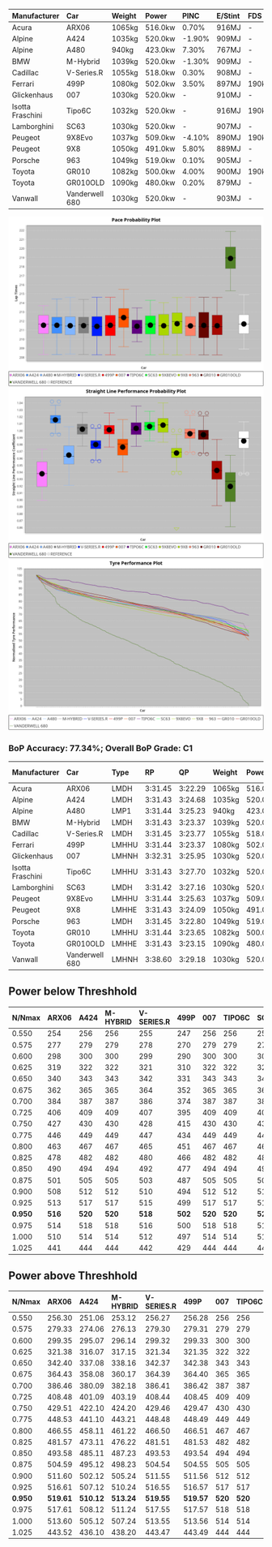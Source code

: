 | Manufacturer     | Car            | Weight | Power   | PINC    | E/Stint | FDS     |
|:-|:-|:-|:-|:-|:-|:-|
| Acura            | ARX06          | 1065kg | 516.0kw | 0.70%   | 916MJ   |    -    |
| Alpine           | A424           | 1035kg | 520.0kw | -1.90%  | 909MJ   |    -    |
| Alpine           | A480           | 940kg  | 423.0kw | 7.30%   | 767MJ   |    -    |
| BMW              | M-Hybrid       | 1039kg | 520.0kw | -1.30%  | 909MJ   |    -    |
| Cadillac         | V-Series.R     | 1055kg | 518.0kw | 0.30%   | 908MJ   |    -    |
| Ferrari          | 499P           | 1080kg | 502.0kw | 3.50%   | 897MJ   | 190kph  |
| Glickenhaus      | 007            | 1030kg | 520.0kw |    -    | 910MJ   |    -    |
| Isotta Fraschini | Tipo6C         | 1032kg | 520.0kw |    -    | 916MJ   | 190kph  |
| Lamborghini      | SC63           | 1030kg | 520.0kw |    -    | 907MJ   |    -    |
| Peugeot          | 9X8Evo         | 1037kg | 509.0kw | -4.10%  | 890MJ   | 190kph  |
| Peugeot          | 9X8            | 1050kg | 491.0kw | 5.80%   | 889MJ   |    -    |
| Porsche          | 963            | 1049kg | 519.0kw | 0.10%   | 905MJ   |    -    |
| Toyota           | GR010          | 1082kg | 500.0kw | 4.00%   | 900MJ   | 190kph  |
| Toyota           | GR010OLD       | 1090kg | 480.0kw | 0.20%   | 879MJ   |    -    |
| Vanwall          | Vanderwell 680 | 1030kg | 520.0kw |    -    | 903MJ   |    -    |

![PACECHART](./IMG/AUTO.png)
![STRAIGHTLINEPERFORMANCECHART](./IMG/AUTO_sp.png)
![TYREPERFORMANCECHART](./IMG/AUTO_tw.png)

### BoP Accuracy: 77.34%; Overall BoP Grade: C1
| Manufacturer     | Car            | Type  | RP      | QP      | Weight | Power¹  | Threshhold | PINC    | Power²   | E/Stint | AVG Vmax  | FDS     | RDLC | L/Stint | BOP-Grade | Model Accuracy | Model Points | Match%  | SimDiff |
|:-|:-|:-|:-|:-|:-|:-|:-|:-|:-|:-|:-|:-|:-|:-|:-|:-|:-|:-|:-|
| Acura            | ARX06          | LMDH  | 3:31.45 | 3:22.29 | 1065kg | 516.0kw | 250.0kph   | 0.70%   | 519.60kw |  916MJ  | 323.57kph |    -    | 1.00 | 12      | -C1       | 100.00%        | 995          | 77.98%  | #       |
| Alpine           | A424           | LMDH  | 3:31.43 | 3:24.68 | 1035kg | 520.0kw | 250.0kph   | -1.90%  | 510.10kw |  909MJ  | 337.86kph |    -    | 1.01 | 12      | -B1       | 100.00%        | 635          | 87.00%  | #       |
| Alpine           | A480           | LMP1  | 3:31.44 | 3:25.23 |  940kg | 423.0kw | 250.0kph   | 7.30%   | 453.90kw |  767MJ  | 328.38kph |    -    | 0.99 | 11      | -A2       | 94.90%         | 707          | 91.64%  | #       |
| BMW              | M-Hybrid       | LMDH  | 3:31.43 | 3:23.37 | 1039kg | 520.0kw | 250.0kph   | -1.30%  | 513.20kw |  909MJ  | 335.60kph |    -    | 1.01 | 12      | -B1       | 100.00%        | 1696         | 86.28%  | #       |
| Cadillac         | V-Series.R     | LMDH  | 3:31.45 | 3:23.77 | 1055kg | 518.0kw | 250.0kph   | 0.30%   | 519.60kw |  908MJ  | 330.19kph |    -    | 1.01 | 12      | ~A1       | 88.64%         | 2076         | 95.12%  | #       |
| Ferrari          | 499P           | LMHHU | 3:31.44 | 3:23.37 | 1080kg | 502.0kw | 250.0kph   | 3.50%   | 519.60kw |  897MJ  | 332.70kph | 190kph  | 1.01 | 12      | -A2       | 91.94%         | 2476         | 93.28%  | #       |
| Glickenhaus      | 007            | LMHNH | 3:32.31 | 3:25.95 | 1030kg | 520.0kw | 0.0kph     |    -    | 520.00kw |  910MJ  | 332.31kph |    -    | 0.96 | 12      | ~A1       | 95.63%         | 1510         | 100.00% | #       |
| Isotta Fraschini | Tipo6C         | LMHHU | 3:31.43 | 3:27.70 | 1032kg | 520.0kw | 0.0kph     |    -    | 520.00kw |  916MJ  | 336.90kph | 190kph  | 1.07 | 12      | +Ω1       | 100.00%        | 66           | 46.89%  | #       |
| Lamborghini      | SC63           | LMDH  | 3:31.42 | 3:27.16 | 1030kg | 520.0kw | 0.0kph     |    -    | 520.00kw |  907MJ  | 337.42kph |    -    | 1.05 | 12      | -B2       | 100.00%        | 504          | 84.81%  | #       |
| Peugeot          | 9X8Evo         | LMHHU | 3:31.44 | 3:25.63 | 1037kg | 509.0kw | 250.0kph   | -4.10%  | 488.10kw |  890MJ  | 334.28kph | 190kph  | 1.01 | 12      | +B2       | 100.00%        | 249          | 81.50%  | #       |
| Peugeot          | 9X8            | LMHHE | 3:31.43 | 3:24.09 | 1050kg | 491.0kw | 250.0kph   | 5.80%   | 519.50kw |  889MJ  | 327.68kph |    -    | 1.01 | 12      | -B1       | 98.33%         | 2173         | 89.78%  | #       |
| Porsche          | 963            | LMDH  | 3:31.45 | 3:22.80 | 1049kg | 519.0kw | 250.0kph   | 0.10%   | 519.50kw |  905MJ  | 333.97kph |    -    | 1.01 | 12      | -A2       | 90.40%         | 5633         | 94.22%  | #       |
| Toyota           | GR010          | LMHHU | 3:31.44 | 3:23.65 | 1082kg | 500.0kw | 250.0kph   | 4.00%   | 520.00kw |  900MJ  | 331.14kph | 190kph  | 1.00 | 12      | -A2       | 90.11%         | 3235         | 94.15%  | #       |
| Toyota           | GR010OLD       | LMHHE | 3:31.43 | 3:23.15 | 1090kg | 480.0kw | 250.0kph   | 0.20%   | 481.00kw |  879MJ  | 318.59kph |    -    | 1.00 | 12      | -B1       | 99.03%         | 1536         | 89.50%  | #       |
| Vanwall          | Vanderwell 680 | LMHNH | 3:38.60 | 3:29.18 | 1030kg | 520.0kw | 0.0kph     |    -    | 520.00kw |  903MJ  | 322.52kph |    -    | 1.02 | 12      | +Ω2       | 97.68%         | 632          | -52.05% | #       |

## Power below Threshhold
| N/Nmax    | ARX06   | A424    | M-HYBRID | V-SERIES.R | 499P    | 007     | TIPO6C  | SC63    | 9X8EVO  | 9X8     | 963     | GR010   | GR010OLD | VANDERWELL 680 | ​     | RPM      | A480       |
|:-|:-|:-|:-|:-|:-|:-|:-|:-|:-|:-|:-|:-|:-|:-|:-|:-|:-|
|  0.550    |  254    |  256    |  256     |  255       |  247    |  256    |  256    |  256    |  251    |  242    |  256    |  246    |  236     |  256           |  ​    |   --     |  0.00      |
|  0.575    |  277    |  279    |  279     |  278       |  270    |  279    |  279    |  279    |  274    |  264    |  279    |  269    |  258     |  279           |  ​    |   --     |  0.00      |
|  0.600    |  298    |  300    |  300     |  299       |  290    |  300    |  300    |  300    |  294    |  284    |  299    |  289    |  277     |  300           |  ​    |   --     |  0.00      |
|  0.625    |  319    |  322    |  322     |  321       |  310    |  322    |  322    |  322    |  315    |  304    |  321    |  309    |  297     |  322           |  ​    |   --     |  0.00      |
|  0.650    |  340    |  343    |  343     |  342       |  331    |  343    |  343    |  343    |  336    |  324    |  342    |  330    |  317     |  343           |  ​    |   --     |  0.00      |
|  0.675    |  362    |  365    |  365     |  364       |  352    |  365    |  365    |  365    |  357    |  345    |  364    |  351    |  337     |  365           |  ​    |   --     |  0.00      |
|  0.700    |  384    |  387    |  387     |  386       |  374    |  387    |  387    |  387    |  379    |  366    |  386    |  372    |  358     |  387           |  ​    |   --     |  0.00      |
|  0.725    |  406    |  409    |  409     |  407       |  395    |  409    |  409    |  409    |  400    |  386    |  408    |  393    |  378     |  409           |  ​    |   --     |  0.00      |
|  0.750    |  427    |  430    |  430     |  428       |  415    |  430    |  430    |  430    |  421    |  406    |  429    |  413    |  397     |  430           |  ​    |   --     |  0.00      |
|  0.775    |  446    |  449    |  449     |  447       |  434    |  449    |  449    |  449    |  440    |  424    |  448    |  432    |  415     |  449           |  ​    |  5000    |  255.49    |
|  0.800    |  463    |  467    |  467     |  465       |  451    |  467    |  467    |  467    |  457    |  441    |  466    |  449    |  431     |  467           |  ​    |  5500    |  301.58    |
|  0.825    |  478    |  482    |  482     |  480       |  466    |  482    |  482    |  482    |  472    |  455    |  481    |  464    |  445     |  482           |  ​    |  6000    |  336.65    |
|  0.850    |  490    |  494    |  494     |  492       |  477    |  494    |  494    |  494    |  484    |  466    |  493    |  475    |  456     |  494           |  ​    |  6500    |  380.73    |
|  0.875    |  501    |  505    |  505     |  503       |  487    |  505    |  505    |  505    |  494    |  476    |  504    |  485    |  466     |  505           |  ​    |  7000    |  424.82    |
|  0.900    |  508    |  512    |  512     |  510       |  494    |  512    |  512    |  512    |  501    |  483    |  511    |  492    |  472     |  512           |  ​    |  7500    |  435.84    |
|  0.925    |  513    |  517    |  517     |  515       |  499    |  517    |  517    |  517    |  506    |  488    |  516    |  497    |  477     |  517           |  ​    |  8000    |  431.83    |
| **0.950** | **516** | **520** | **520**  | **518**    | **502** | **520** | **520** | **520** | **509** | **491** | **519** | **500** | **480**  | **520**        | **​** | **8500** | **434.84** |
|  0.975    |  514    |  518    |  518     |  516       |  500    |  518    |  518    |  518    |  507    |  489    |  517    |  498    |  478     |  518           |  ​    |  9000    |  217.42    |
|  1.000    |  510    |  514    |  514     |  512       |  497    |  514    |  514    |  514    |  504    |  486    |  513    |  495    |  475     |  514           |  ​    |   --     |  0.00      |
|  1.025    |  441    |  444    |  444     |  442       |  429    |  444    |  444    |  444    |  435    |  419    |  443    |  427    |  410     |  444           |  ​    |   --     |  0.00      |

## Power above Threshhold
| N/Nmax    | ARX06      | A424       | M-HYBRID   | V-SERIES.R | 499P       | 007     | TIPO6C  | SC63    | 9X8EVO     | 9X8        | 963        | GR010   | GR010OLD   | VANDERWELL 680 | ​     | RPM      | A480       |
|:-|:-|:-|:-|:-|:-|:-|:-|:-|:-|:-|:-|:-|:-|:-|:-|:-|:-|
|  0.550    |  256.30    |  251.06    |  253.12    |  256.27    |  256.28    |  256    |  256    |  256    |  240.06    |  256.24    |  256.26    |  256    |  236.47    |  256           |  ​    |   --     |  0.00      |
|  0.575    |  279.33    |  274.06    |  276.13    |  279.30    |  279.31    |  279    |  279    |  279    |  262.07    |  279.26    |  279.28    |  279    |  258.52    |  279           |  ​    |   --     |  0.00      |
|  0.600    |  299.35    |  295.07    |  296.14    |  299.32    |  299.33    |  300    |  300    |  300    |  282.08    |  299.28    |  299.30    |  300    |  277.55    |  300           |  ​    |   --     |  0.00      |
|  0.625    |  321.38    |  316.07    |  317.15    |  321.34    |  321.35    |  322    |  322    |  322    |  302.08    |  321.30    |  321.32    |  322    |  297.59    |  322           |  ​    |   --     |  0.00      |
|  0.650    |  342.40    |  337.08    |  338.16    |  342.37    |  342.38    |  343    |  343    |  343    |  322.09    |  342.31    |  342.34    |  343    |  317.63    |  343           |  ​    |   --     |  0.00      |
|  0.675    |  364.43    |  358.08    |  360.17    |  364.39    |  364.40    |  365    |  365    |  365    |  343.09    |  364.34    |  364.36    |  365    |  337.67    |  365           |  ​    |   --     |  0.00      |
|  0.700    |  386.46    |  380.09    |  382.18    |  386.41    |  386.42    |  387    |  387    |  387    |  364.10    |  386.36    |  386.39    |  387    |  358.72    |  387           |  ​    |   --     |  0.00      |
|  0.725    |  408.48    |  401.09    |  403.19    |  408.44    |  408.45    |  409    |  409    |  409    |  384.10    |  408.38    |  408.41    |  409    |  378.76    |  409           |  ​    |   --     |  0.00      |
|  0.750    |  429.51    |  422.10    |  424.20    |  429.46    |  429.47    |  430    |  430    |  430    |  403.11    |  429.40    |  429.43    |  430    |  397.79    |  430           |  ​    |   --     |  0.00      |
|  0.775    |  448.53    |  441.10    |  443.21    |  448.48    |  448.49    |  449    |  449    |  449    |  422.11    |  448.41    |  448.45    |  449    |  415.83    |  449           |  ​    |  5000    |  255.49    |
|  0.800    |  466.55    |  458.11    |  461.22    |  466.50    |  466.51    |  467    |  467    |  467    |  438.12    |  466.43    |  466.47    |  467    |  431.86    |  467           |  ​    |  5500    |  301.58    |
|  0.825    |  481.57    |  473.11    |  476.22    |  481.51    |  481.53    |  482    |  482    |  482    |  453.12    |  481.44    |  481.48    |  482    |  445.89    |  482           |  ​    |  6000    |  336.65    |
|  0.850    |  493.58    |  485.11    |  487.23    |  493.53    |  493.54    |  494    |  494    |  494    |  464.12    |  493.45    |  493.49    |  494    |  456.91    |  494           |  ​    |  6500    |  380.73    |
|  0.875    |  504.59    |  495.12    |  498.23    |  504.54    |  504.55    |  505    |  505    |  505    |  474.13    |  504.46    |  504.50    |  505    |  466.93    |  505           |  ​    |  7000    |  424.82    |
|  0.900    |  511.60    |  502.12    |  505.24    |  511.55    |  511.56    |  512    |  512    |  512    |  480.13    |  511.47    |  511.51    |  512    |  472.94    |  512           |  ​    |  7500    |  435.84    |
|  0.925    |  516.61    |  507.12    |  510.24    |  516.55    |  516.57    |  517    |  517    |  517    |  485.13    |  516.48    |  516.52    |  517    |  477.95    |  517           |  ​    |  8000    |  431.83    |
| **0.950** | **519.61** | **510.12** | **513.24** | **519.55** | **519.57** | **520** | **520** | **520** | **488.13** | **519.48** | **519.52** | **520** | **480.96** | **520**        | **​** | **8500** | **434.84** |
|  0.975    |  517.61    |  508.12    |  511.24    |  517.55    |  517.57    |  518    |  518    |  518    |  486.13    |  517.48    |  517.52    |  518    |  478.96    |  518           |  ​    |  9000    |  217.42    |
|  1.000    |  513.60    |  505.12    |  507.24    |  513.55    |  513.56    |  514    |  514    |  514    |  483.13    |  513.47    |  513.51    |  514    |  475.95    |  514           |  ​    |   --     |  0.00      |
|  1.025    |  443.52    |  436.10    |  438.20    |  443.47    |  443.49    |  444    |  444    |  444    |  417.11    |  443.41    |  443.44    |  444    |  410.82    |  444           |  ​    |   --     |  0.00      |
